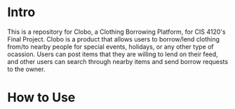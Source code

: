 # Intro
This is a repository for Clobo, a Clothing Borrowing Platform, for CIS 4120's Final Project. Clobo is a product that allows users to borrow/lend clothing from/to nearby people for special events, holidays, or any other type of ocassion. Users can post items that they are willing to lend on their feed, and other users can search through nearby items and send borrow requests to the owner. 

# How to Use

